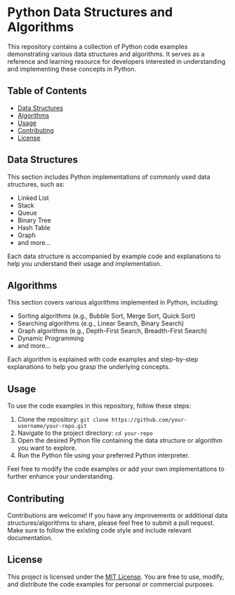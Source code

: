 # Python Data Structures and Algorithms

This repository contains a collection of Python code examples demonstrating various data structures and algorithms. It serves as a reference and learning resource for developers interested in understanding and implementing these concepts in Python.

## Table of Contents

- [Data Structures](#data-structures)
- [Algorithms](#algorithms)
- [Usage](#usage)
- [Contributing](#contributing)
- [License](#license)

## Data Structures

This section includes Python implementations of commonly used data structures, such as:

- Linked List
- Stack
- Queue
- Binary Tree
- Hash Table
- Graph
- and more...

Each data structure is accompanied by example code and explanations to help you understand their usage and implementation.

## Algorithms

This section covers various algorithms implemented in Python, including:

- Sorting algorithms (e.g., Bubble Sort, Merge Sort, Quick Sort)
- Searching algorithms (e.g., Linear Search, Binary Search)
- Graph algorithms (e.g., Depth-First Search, Breadth-First Search)
- Dynamic Programming
- and more...

Each algorithm is explained with code examples and step-by-step explanations to help you grasp the underlying concepts.

## Usage

To use the code examples in this repository, follow these steps:

1. Clone the repository: `git clone https://github.com/your-username/your-repo.git`
2. Navigate to the project directory: `cd your-repo`
3. Open the desired Python file containing the data structure or algorithm you want to explore.
4. Run the Python file using your preferred Python interpreter.

Feel free to modify the code examples or add your own implementations to further enhance your understanding.

## Contributing

Contributions are welcome! If you have any improvements or additional data structures/algorithms to share, please feel free to submit a pull request. Make sure to follow the existing code style and include relevant documentation.

## License

This project is licensed under the [MIT License](LICENSE). You are free to use, modify, and distribute the code examples for personal or commercial purposes.
